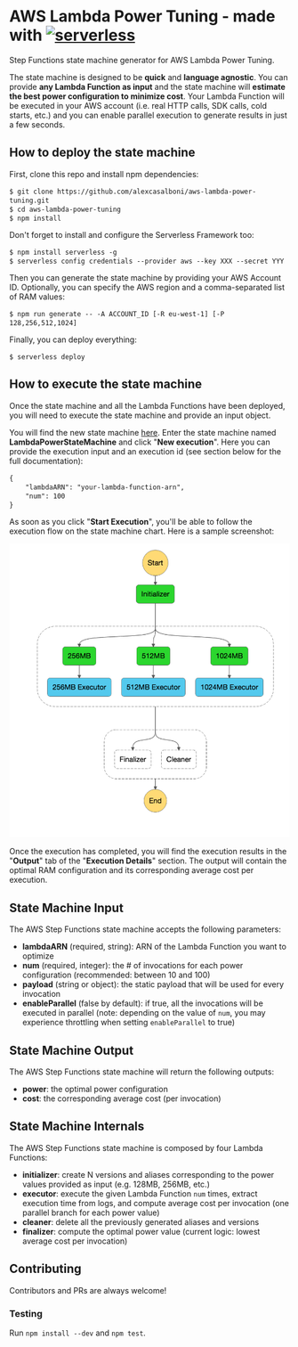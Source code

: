 # AWS Lambda Power Tuning - made with [![serverless](http://public.serverless.com/badges/v3.svg)](http://www.serverless.com)
Step Functions state machine generator for AWS Lambda Power Tuning.

The state machine is designed to be **quick** and **language agnostic**. You can provide **any Lambda Function as input** and the state machine will **estimate the best power configuration to minimize cost**. Your Lambda Function will be executed in your AWS account (i.e. real HTTP calls, SDK calls, cold starts, etc.) and you can enable parallel execution to generate results in just a few seconds.


## How to deploy the state machine

First, clone this repo and install npm dependencies:
```
$ git clone https://github.com/alexcasalboni/aws-lambda-power-tuning.git
$ cd aws-lambda-power-tuning
$ npm install
```

Don't forget to install and configure the Serverless Framework too:

```
$ npm install serverless -g
$ serverless config credentials --provider aws --key XXX --secret YYY
```

Then you can generate the state machine by providing your AWS Account ID. Optionally, you can specify the AWS region and a comma-separated list of RAM values:

```
$ npm run generate -- -A ACCOUNT_ID [-R eu-west-1] [-P 128,256,512,1024]
```

Finally, you can deploy everything:

```
$ serverless deploy
```

## How to execute the state machine

Once the state machine and all the Lambda Functions have been deployed, you will need to execute the state machine and provide an input object.

You will find the new state machine [here](https://console.aws.amazon.com/states/). Enter the state machine named **LambdaPowerStateMachine** and click "**New execution**". Here you can provide the execution input and an execution id (see section below for the full documentation):

```
{
    "lambdaARN": "your-lambda-function-arn",
    "num": 100
}
```

As soon as you click "**Start Execution**", you'll be able to follow the execution flow on the state machine chart. Here is a sample screenshot:

![state-machine](state-machine-screenshot.png?raw=true)

Once the execution has completed, you will find the execution results in the "**Output**" tab of the "**Execution Details**" section. The output will contain the optimal RAM configuration and its corresponding average cost per execution.

## State Machine Input

The AWS Step Functions state machine accepts the following parameters:

* **lambdaARN** (required, string): ARN of the Lambda Function you want to optimize
* **num** (required, integer): the # of invocations for each power configuration (recommended: between 10 and 100)
* **payload** (string or object): the static payload that will be used for every invocation
* **enableParallel** (false by default): if true, all the invocations will be executed in parallel (note: depending on the value of `num`, you may experience throttling when setting `enableParallel` to true)


## State Machine Output

The AWS Step Functions state machine will return the following outputs:

* **power**: the optimal power configuration
* **cost**: the corresponding average cost (per invocation)


## State Machine Internals

The AWS Step Functions state machine is composed by four Lambda Functions:

* **initializer**: create N versions and aliases corresponding to the power values provided as input (e.g. 128MB, 256MB, etc.)
* **executor**: execute the given Lambda Function `num` times, extract execution time from logs, and compute average cost per invocation (one parallel branch for each power value)
* **cleaner**: delete all the previously generated aliases and versions
* **finalizer**: compute the optimal power value (current logic: lowest average cost per invocation)


## Contributing
Contributors and PRs are always welcome!

### Testing

Run `npm install --dev` and `npm test`.